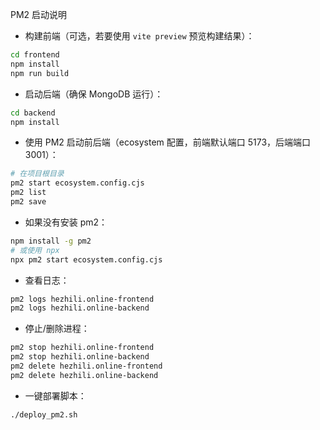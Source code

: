 PM2 启动说明

- 构建前端（可选，若要使用 `vite preview` 预览构建结果）：

```bash
cd frontend
npm install
npm run build
```

- 启动后端（确保 MongoDB 运行）：

```bash
cd backend
npm install
```

- 使用 PM2 启动前后端（ecosystem 配置，前端默认端口 5173，后端端口 3001）：

```bash
# 在项目根目录
pm2 start ecosystem.config.cjs
pm2 list
pm2 save
```

- 如果没有安装 pm2：

```bash
npm install -g pm2
# 或使用 npx
npx pm2 start ecosystem.config.cjs
```

- 查看日志：

```bash
pm2 logs hezhili.online-frontend
pm2 logs hezhili.online-backend
```

- 停止/删除进程：

```bash
pm2 stop hezhili.online-frontend
pm2 stop hezhili.online-backend
pm2 delete hezhili.online-frontend
pm2 delete hezhili.online-backend
```

- 一键部署脚本：

```bash
./deploy_pm2.sh
```

